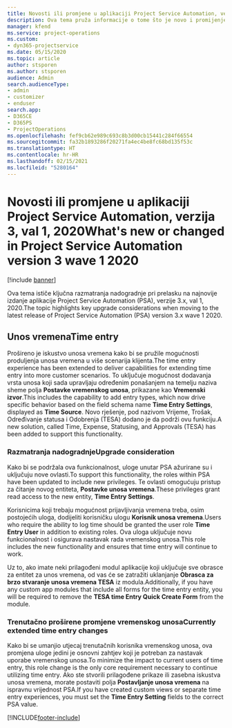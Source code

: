 ```yaml
---
title: Novosti ili promjene u aplikaciji Project Service Automation, verzija 3.x val 1 2020
description: Ova tema pruža informacije o tome što je novo i promijenjeno u aplikaciji Project Service Automation, verzija 3. val1, 2020.
manager: kfend
ms.service: project-operations
ms.custom:
- dyn365-projectservice
ms.date: 05/15/2020
ms.topic: article
author: stsporen
ms.author: stsporen
audience: Admin
search.audienceType:
- admin
- customizer
- enduser
search.app:
- D365CE
- D365PS
- ProjectOperations
ms.openlocfilehash: fef9cb62e989c693c8b3d00cb15441c284f66554
ms.sourcegitcommit: fa32b1893286f20271fa4ec4be8fc68bd135f53c
ms.translationtype: HT
ms.contentlocale: hr-HR
ms.lasthandoff: 02/15/2021
ms.locfileid: "5280164"
---
```

# <a name="whats-new-or-changed-in-project-service-automation-version-3-wave-1-2020"></a><span data-ttu-id="b8300-103">Novosti ili promjene u aplikaciji Project Service Automation, verzija 3, val 1, 2020</span><span class="sxs-lookup"><span data-stu-id="b8300-103">What's new or changed in Project Service Automation version 3 wave 1 2020</span></span>

[!include [banner](../includes/psa-now-project-operations.md)]

<span data-ttu-id="b8300-104">Ova tema ističe ključna razmatranja nadogradnje pri prelasku na najnovije izdanje aplikacije Project Service Automation (PSA), verzije 3.x, val 1, 2020.</span><span class="sxs-lookup"><span data-stu-id="b8300-104">The topic highlights key upgrade considerations when moving to the latest release of Project Service Automation (PSA) version 3.x wave 1 2020.</span></span>

## <a name="time-entry"></a><span data-ttu-id="b8300-105">Unos vremena</span><span class="sxs-lookup"><span data-stu-id="b8300-105">Time entry</span></span>
<span data-ttu-id="b8300-106">Prošireno je iskustvo unosa vremena kako bi se pružile mogućnosti produljenja unosa vremena u više scenarija klijenta.</span><span class="sxs-lookup"><span data-stu-id="b8300-106">The time entry experience has been extended to deliver capabilities for extending time entry into more customer scenarios.</span></span> <span data-ttu-id="b8300-107">To uključuje mogućnost dodavanja vrsta unosa koji sada upravljaju određenim ponašanjem na temelju naziva sheme polja **Postavke vremenskog unosa**, prikazane kao **Vremenski izvor**.</span><span class="sxs-lookup"><span data-stu-id="b8300-107">This includes the capability to add entry types, which now drive specific behavior based on the field schema name **Time Entry Settings**, displayed as **Time Source**.</span></span> <span data-ttu-id="b8300-108">Novo rješenje, pod nazivom Vrijeme, Trošak, Određivanje statusa i Odobrenja (TESA) dodano je da podrži ovu funkciju.</span><span class="sxs-lookup"><span data-stu-id="b8300-108">A new solution, called Time, Expense, Statusing, and Approvals (TESA) has been added to support this functionality.</span></span>

### <a name="upgrade-consideration"></a><span data-ttu-id="b8300-109">Razmatranja nadogradnje</span><span class="sxs-lookup"><span data-stu-id="b8300-109">Upgrade consideration</span></span>
<span data-ttu-id="b8300-110">Kako bi se podržala ova funkcionalnost, uloge unutar PSA ažurirane su i uključuju nove ovlasti.</span><span class="sxs-lookup"><span data-stu-id="b8300-110">To support this functionality, the roles within PSA have been updated to include new privileges.</span></span> <span data-ttu-id="b8300-111">Te ovlasti omogućuju pristup za čitanje novog entiteta, **Postavke unosa vremena**.</span><span class="sxs-lookup"><span data-stu-id="b8300-111">These privileges grant read access to the new entity, **Time Entry Settings**.</span></span>

<span data-ttu-id="b8300-112">Korisnicima koji trebaju mogućnost prijavljivanja vremena treba, osim postojećih uloga, dodijeliti korisničku ulogu **Korisnik unosa vremena**.</span><span class="sxs-lookup"><span data-stu-id="b8300-112">Users who require the ability to log time should be granted the user role **Time Entry User** in addition to existing roles.</span></span> <span data-ttu-id="b8300-113">Ova uloga uključuje novu funkcionalnost i osigurava nastavak rada vremenskog unosa.</span><span class="sxs-lookup"><span data-stu-id="b8300-113">This role includes the new functionality and ensures that time entry will continue to work.</span></span>

<span data-ttu-id="b8300-114">Uz to, ako imate neki prilagođeni modul aplikacije koji uključuje sve obrasce za entitet za unos vremena, od vas će se zatražiti uklanjanje **Obrasca za brzo stvaranje unosa vremena TESA** iz modula.</span><span class="sxs-lookup"><span data-stu-id="b8300-114">Additionally, if you have any custom app modules that include all forms for the time entry entity, you will be required to remove the **TESA time Entry Quick Create Form** from the module.</span></span>

### <a name="currently-extended-time-entry-changes"></a><span data-ttu-id="b8300-115">Trenutačno proširene promjene vremenskog unosa</span><span class="sxs-lookup"><span data-stu-id="b8300-115">Currently extended time entry changes</span></span>
<span data-ttu-id="b8300-116">Kako bi se umanjio utjecaj trenutačnih korisnika vremenskog unosa, ova promjena uloge jedini je osnovni zahtjev koji je potreban za nastavak uporabe vremenskog unosa.</span><span class="sxs-lookup"><span data-stu-id="b8300-116">To minimize the impact to current users of time entry, this role change is the only core requirement necessary to continue utilizing time entry.</span></span> <span data-ttu-id="b8300-117">Ako ste stvorili prilagođene prikaze ili zasebna iskustva unosa vremena, morate postaviti polja **Postavljanje unosa vremena** na ispravnu vrijednost PSA.</span><span class="sxs-lookup"><span data-stu-id="b8300-117">If you have created custom views or separate time entry experiences, you must set the **Time Entry Setting** fields to the correct PSA value.</span></span>


[!INCLUDE[footer-include](../includes/footer-banner.md)]